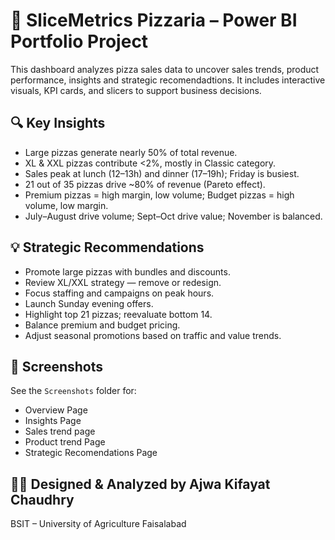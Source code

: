 # 🍕 SliceMetrics Pizzaria – Power BI Portfolio Project

This dashboard analyzes pizza sales data to uncover sales trends, product performance, insights and strategic recomendadtions. It includes interactive visuals, KPI cards, and slicers to support business decisions.

## 🔍 Key Insights

- Large pizzas generate nearly 50% of total revenue.
- XL & XXL pizzas contribute <2%, mostly in Classic category.
- Sales peak at lunch (12–13h) and dinner (17–19h); Friday is busiest.
- 21 out of 35 pizzas drive ~80% of revenue (Pareto effect).
- Premium pizzas = high margin, low volume; Budget pizzas = high volume, low margin.
- July–August drive volume; Sept–Oct drive value; November is balanced.

## 💡 Strategic Recommendations

- Promote large pizzas with bundles and discounts.
- Review XL/XXL strategy — remove or redesign.
- Focus staffing and campaigns on peak hours.
- Launch Sunday evening offers.
- Highlight top 21 pizzas; reevaluate bottom 14.
- Balance premium and budget pricing.
- Adjust seasonal promotions based on traffic and value trends.

## 📸 Screenshots

See the `Screenshots` folder for:
- Overview Page  
- Insights Page  
- Sales trend page
- Product trend Page  
- Strategic Recomendations Page 

## 👩‍💻 Designed & Analyzed by Ajwa Kifayat Chaudhry 
BSIT – University of Agriculture Faisalabad  


